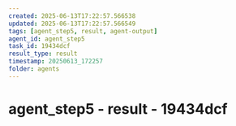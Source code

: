 ```yaml
---
created: 2025-06-13T17:22:57.566538
updated: 2025-06-13T17:22:57.566549
tags: [agent_step5, result, agent-output]
agent_id: agent_step5
task_id: 19434dcf
result_type: result
timestamp: 20250613_172257
folder: agents
---
```


# agent_step5 - result - 19434dcf

